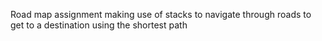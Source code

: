 Road map assignment making use of stacks to navigate through roads to get to a destination using the shortest path 
